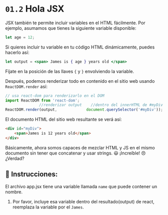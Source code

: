 # `01.2` Hola JSX

JSX también te permite incluir variables en el HTML fácilmente. Por ejemplo, asumamos que tienes la siguiente variable disponible:

```js
let age = 12;
```

Si quieres incluir tu variable en tu código HTML dinámicamente, puedes hacerlo así:

```jsx
let output = <span> James is { age } years old </span>
```

Fíjate en la posición de las llaves `{` y `}` envolviendo la variable.

Después, podemos renderizar todo en contenido en el  sitio web usando `ReactDOM.render` así:

```jsx
// usa react-dom para renderizarlo en el DOM
import ReactDOM from 'react-dom';
               //renderizar output    //dentro del innerHTML de #myDiv
ReactDOM.render(output,             document.querySelector('#myDiv'));
```

El documento HTML del sitio web resultante se verá así:

```html
<div id="myDiv">
    <span>James is 12 years old</span>
</div>
```

Básicamente, ahora somos capaces de mezclar HTML y JS en el mismo documento sin tener que concatenar y usar strings. 😃  ¡Increíble! 😠 ¿Verdad?

## 📝 Instrucciones:

El archivo app.jsx tiene una variable llamada `name` que puede contener un nombre.

1. Por favor, incluye esa variable dentro del resultado(output) de react, reemplaza la variable por el `James`.